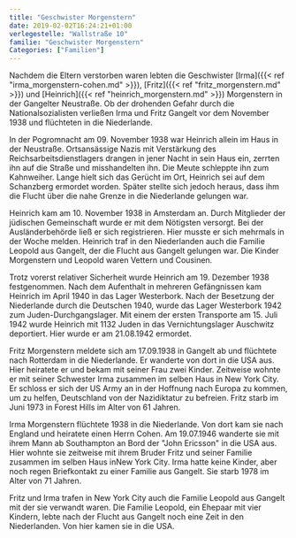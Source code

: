 ```yaml
---
title: "Geschwister Morgenstern"
date: 2019-02-02T16:24:21+01:00
verlegestelle: "Wallstraße 10"
familie: "Geschwister Morgenstern"
Categories: ["Familien"]
---
```


Nachdem die Eltern verstorben waren lebten die Geschwister [Irma]({{< ref "irma_morgenstern-cohen.md" >}}), [Fritz]({{< ref "fritz_morgenstern.md" >}}) und [Heinrich]({{< ref "heinrich_morgenstern.md" >}}) Morgenstern in der Gangelter Neustraße. 
Ob der drohenden Gefahr durch die Nationalsozialisten verließen Irma und Fritz Gangelt vor dem November 1938 und flüchteten in die Niederlande.

In der Pogromnacht am 09. November 1938 war Heinrich allein im Haus in der Neustraße. 
Ortsansässige Nazis mit Verstärkung des Reichsarbeitsdienstlagers drangen in jener Nacht in sein Haus ein, zerrten ihn auf die Straße und misshandelten ihn. 
Die Meute schleppte ihn zum Kahnweiher. 
Lange hielt sich das Gerücht im Ort, Heinrich sei auf dem Schanzberg ermordet worden. 
Später stellte sich jedoch heraus, dass ihm die Flucht über die nahe Grenze in die Niederlande gelungen war. 

Heinrich kam am 10. November 1938 in Amsterdam an.
Durch Mitglieder der jüdischen Gemeinschaft wurde er mit dem Nötigsten versorgt.
Bei der Ausländerbehörde ließ er sich registrieren. 
Hier musste er sich mehrmals in der Woche melden. 
Heinrich traf in den Niederlanden auch die Familie Leopold aus Gangelt, der die Flucht aus Gangelt gelungen war. 
Die Kinder Morgenstern und Leopold waren Vettern und Cousinen. 

Trotz vorerst relativer Sicherheit wurde Heinrich am 19. Dezember 1938 festgenommen. 
Nach dem Aufenthalt in mehreren Gefängnissen kam Heinrich im April 1940 in das Lager Westerbork. 
Nach der Besetzung der Niederlande durch die Deutschen 1940, wurde das Lager Westerbork 1942 zum Juden-Durchgangslager.
Mit einem der ersten Transporte am 15. Juli 1942 wurde Heinrich mit 1132 Juden in das Vernichtungslager Auschwitz deportiert. 
Hier wurde er am 21.08.1942 ermordet.

Fritz Morgenstern meldete sich am 17.09.1938 in Gangelt ab und flüchtete nach Rotterdam in die Niederlande. 
Er wanderte von dort in die USA aus. Hier heiratete er und bekam mit seiner Frau zwei Kinder. 
Zeitweise wohnte er mit seiner Schwester Irma zusammen im selben Haus in New York City. 
Er schloss er sich der US Army an in der Hoffnung nach Europa zu kommen, um zu helfen, Deutschland von der Nazidiktatur zu befreien. 
Fritz starb im Juni 1973 in Forest Hills im Alter von 61 Jahren.

Irma Morgenstern flüchtete 1938 in die Niederlande. 
Von dort kam sie nach England und heiratete einen Herrn Cohen. 
Am 19.07.1946 wanderte sie mit ihrem Mann ab Southampton an Bord der "John Ericsson" in die USA aus. 
Hier wohnte sie zeitweise mit ihrem Bruder Fritz und seiner Familie zusammen im selben Haus inNew York City. 
Irma hatte keine Kinder, aber noch regen Briefkontakt zu einer Familie aus Gangelt. 
Sie starb 1978 im Alter von 71 Jahren.

Fritz und Irma trafen in New York City auch die Familie Leopold aus Gangelt mit der sie verwandt waren. 
Die Familie Leopold, ein Ehepaar mit vier Kindern, lebte nach der Flucht aus Gangelt noch eine Zeit in den Niederlanden. 
Von hier kamen sie in die USA.